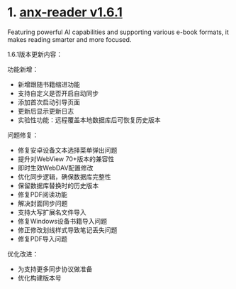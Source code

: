 
# 1. [anx-reader v1.6.1](https://github.com/Anxcye/anx-reader/releases/tag/v1.6.1)  
Featuring powerful AI capabilities and supporting various e-book formats, it makes reading smarter and more focused. 

1.6.1版本更新内容：

功能新增：
- 新增跟随书籍缩进功能
- 支持自定义是否开启自动同步
- 添加首次启动引导页面
- 更新后显示更新日志
- 实验性功能：远程覆盖本地数据库后可恢复历史版本

问题修复：
- 修复安卓设备文本选择菜单弹出问题
- 提升对WebView 70+版本的兼容性
- 即时生效WebDAV配置修改
- 优化同步逻辑，确保数据库完整性
- 保留数据库替换时的历史版本
- 修复PDF阅读功能
- 解决封面同步问题
- 支持大写扩展名文件导入
- 修复Windows设备书籍导入问题
- 修正修改划线样式导致笔记丢失问题
- 修复PDF导入问题

优化改进：
- 为支持更多同步协议做准备
- 优化构建版本号

